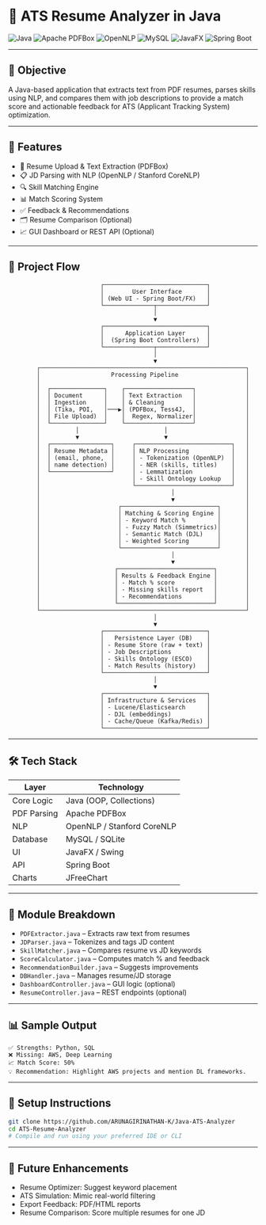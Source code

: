 # 🧠 ATS Resume Analyzer in Java

![Java](https://img.shields.io/badge/Java-Core%20%2B%20OOP-blue?logo=java)
![Apache PDFBox](https://img.shields.io/badge/Apache-PDFBox-orange?logo=apache)
![OpenNLP](https://img.shields.io/badge/NLP-OpenNLP%2FStanfordCoreNLP-green?logo=apache)
![MySQL](https://img.shields.io/badge/Database-MySQL%2FSQLite-lightgrey?logo=mysql)
![JavaFX](https://img.shields.io/badge/UI-JavaFX%2FSwing-purple?logo=openjdk)
![Spring Boot](https://img.shields.io/badge/API-Spring%20Boot-red?logo=spring)

---

## 🎯 Objective

A Java-based application that extracts text from PDF resumes, parses skills using NLP, and compares them with job descriptions to provide a match score and actionable feedback for ATS (Applicant Tracking System) optimization.

---

## 🧩 Features

- 📄 Resume Upload & Text Extraction (PDFBox)
- 📋 JD Parsing with NLP (OpenNLP / Stanford CoreNLP)
- 🔍 Skill Matching Engine
- 📊 Match Scoring System
- ✅ Feedback & Recommendations
- 🗂️ Resume Comparison (Optional)
- 📈 GUI Dashboard or REST API (Optional)

---

## 🚀 Project Flow

```
                          ┌─────────────────────────────┐
                          │        User Interface       │
                          │ (Web UI - Spring Boot/FX)   │
                          └──────────────┬──────────────┘
                                         │
                                         ▼
                          ┌─────────────────────────────┐
                          │      Application Layer      │
                          │  (Spring Boot Controllers)  │
                          └──────────────┬──────────────┘
                                         │
                                         ▼
        ┌──────────────────────────────────────────────────────────┐
        │                    Processing Pipeline                   │
        │                                                          │
        │  ┌───────────────┐    ┌───────────────────┐              │
        │  │ Document      │    │ Text Extraction   │              │
        │  │ Ingestion     │    │ & Cleaning        │              │
        │  │ (Tika, POI,   │───▶│ (PDFBox, Tess4J,  │              │
        │  │ File Upload)  │    │  Regex, Normalizer│              │
        │  └───────────────┘    └───────────────────┘              │
        │          │                        │                      │
        │          ▼                        ▼                      │
        │  ┌─────────────────┐     ┌───────────────────────────┐   │
        │  │ Resume Metadata │     │ NLP Processing            │   │
        │  │ (email, phone,  │     │ - Tokenization (OpenNLP)  │   │
        │  │ name detection) │     │ - NER (skills, titles)    │   │
        │  └─────────────────┘     │ - Lemmatization           │   │
        │                          │ - Skill Ontology Lookup   │   │
        │                          └───────────────────────────┘   │
        │                                     │                    │
        │                                     ▼                    │
        │                      ┌───────────────────────────┐       │
        │                      │ Matching & Scoring Engine │       │
        │                      │ - Keyword Match %         │       │
        │                      │ - Fuzzy Match (Simmetrics)│       │
        │                      │ - Semantic Match (DJL)    │       │
        │                      │ - Weighted Scoring        │       │
        │                      └───────────────────────────┘       │
        │                                     │                    │
        │                                     ▼                    │
        │                     ┌───────────────────────────┐        │
        │                     │ Results & Feedback Engine │        │
        │                     │ - Match % score           │        │
        │                     │ - Missing skills report   │        │
        │                     │ - Recommendations         │        │
        │                     └───────────────────────────┘        │
        └──────────────────────────────────────────────────────────┘
                                         │
                                         ▼
                          ┌─────────────────────────────┐
                          │   Persistence Layer (DB)    │
                          │ - Resume Store (raw + text) │
                          │ - Job Descriptions          │
                          │ - Skills Ontology (ESCO)    │
                          │ - Match Results (history)   │
                          └─────────────────────────────┘
                                         │
                                         ▼
                          ┌─────────────────────────────┐
                          │ Infrastructure & Services   │
                          │ - Lucene/Elasticsearch      │
                          │ - DJL (embeddings)          │
                          │ - Cache/Queue (Kafka/Redis) │
                          └─────────────────────────────┘

```
---

## 🛠️ Tech Stack

| Layer | Technology |
|-------|------------|
| Core Logic | Java (OOP, Collections) |
| PDF Parsing | Apache PDFBox |
| NLP | OpenNLP / Stanford CoreNLP |
| Database | MySQL / SQLite |
| UI  | JavaFX / Swing |
| API  | Spring Boot |
| Charts | JFreeChart |

---

## 📂 Module Breakdown

- `PDFExtractor.java` – Extracts raw text from resumes
- `JDParser.java` – Tokenizes and tags JD content
- `SkillMatcher.java` – Compares resume vs JD keywords
- `ScoreCalculator.java` – Computes match % and feedback
- `RecommendationBuilder.java` – Suggests improvements
- `DBHandler.java` – Manages resume/JD storage
- `DashboardController.java` – GUI logic (optional)
- `ResumeController.java` – REST endpoints (optional)

---

## 📊 Sample Output

```text
✅ Strengths: Python, SQL  
❌ Missing: AWS, Deep Learning  
📈 Match Score: 50%  
💡 Recommendation: Highlight AWS projects and mention DL frameworks.
```

---

## 📁 Setup Instructions

```bash
git clone https://github.com/ARUNAGIRINATHAN-K/Java-ATS-Analyzer
cd ATS-Resume-Analyzer
# Compile and run using your preferred IDE or CLI
```

---

## 🧠 Future Enhancements

- Resume Optimizer: Suggest keyword placement
- ATS Simulation: Mimic real-world filtering
- Export Feedback: PDF/HTML reports
- Resume Comparison: Score multiple resumes for one JD
